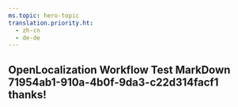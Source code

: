 ```yaml
---
ms.topic: hero-topic
translation.priority.ht: 
  - zh-cn
  - de-de
---
```

## OpenLocalization Workflow Test MarkDown 71954ab1-910a-4b0f-9da3-c22d314facf1 thanks!
